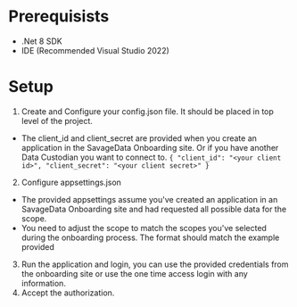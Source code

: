 # Prerequisists 
- .Net 8 SDK
- IDE (Recommended Visual Studio 2022)

# Setup

1. Create and Configure your config.json file. It should be placed in top level of the project.
- The client_id and client_secret are provided when you create an application in the SavageData Onboarding site. Or if you have another Data Custodian you want to connect to.
`{
  "client_id": "<your client id>",
  "client_secret": "<your client secret>"
}`
2. Configure appsettings.json
- The provided appsettings assume you've created an application in an SavageData Onboarding site and had requested all possible data for the scope.
- You need to adjust the scope to match the scopes you've selected during the onboarding process. The format should match the example provided
3. Run the application and login, you can use the provided credentials from the onboarding site or use the one time access login with any information.
4. Accept the authorization. 
